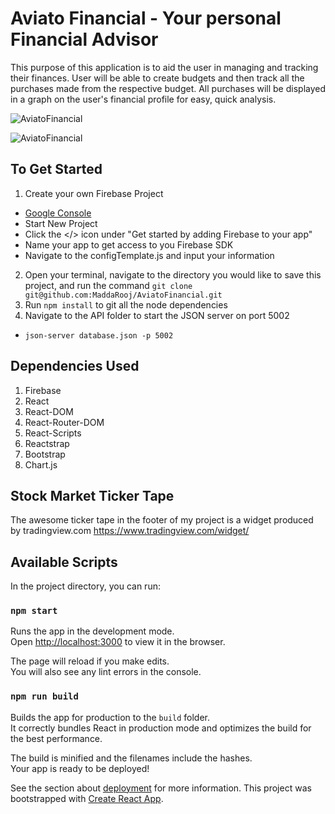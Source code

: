 # Aviato Financial - Your personal Financial Advisor
This purpose of this application is to aid the user in managing and tracking their finances. User will be able to create budgets and then track all the purchases made from the respective budget. All purchases will be displayed in a graph on the user's financial profile for easy, quick analysis. 

![AviatoFinancial](https://user-images.githubusercontent.com/38664958/65908606-658a4d80-e38c-11e9-939c-f67af1674ebd.png)


![AviatoFinancial](https://user-images.githubusercontent.com/38664958/65908328-d9782600-e38b-11e9-95d0-da40e7599833.png)

## To Get Started
1. Create your own Firebase Project
  * [Google Console](https://console.firebase.google.com/)
  * Start New Project
  * Click the </> icon under "Get started by adding Firebase to your app"
  * Name your app to get access to you Firebase SDK
  * Navigate to the configTemplate.js and input your information
2. Open your terminal, navigate to the directory you would like to save this project, and run the command ```git clone git@github.com:MaddaRooj/AviatoFinancial.git```
1. Run ```npm install``` to git all the node dependencies
1. Navigate to the API folder to start the JSON server on port 5002
  - ```json-server database.json -p 5002```

## Dependencies Used
1. Firebase
2. React
3. React-DOM
4. React-Router-DOM
5. React-Scripts
6. Reactstrap
7. Bootstrap
8. Chart.js

## Stock Market Ticker Tape

The awesome ticker tape in the footer of my project is a widget produced by tradingview.com
https://www.tradingview.com/widget/

## Available Scripts

In the project directory, you can run:

### `npm start`

Runs the app in the development mode.<br>
Open [http://localhost:3000](http://localhost:3000) to view it in the browser.

The page will reload if you make edits.<br>
You will also see any lint errors in the console.

### `npm run build`

Builds the app for production to the `build` folder.<br>
It correctly bundles React in production mode and optimizes the build for the best performance.

The build is minified and the filenames include the hashes.<br>
Your app is ready to be deployed!

See the section about [deployment](https://facebook.github.io/create-react-app/docs/deployment) for more information.
This project was bootstrapped with [Create React App](https://github.com/facebook/create-react-app).
